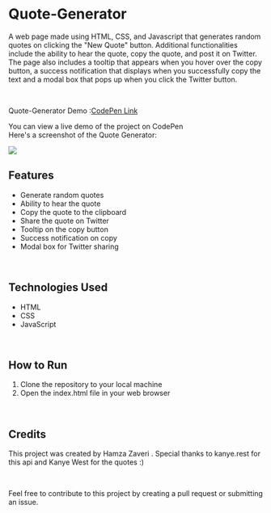 <h1>Quote-Generator</h1>
<p>A web page made using HTML, CSS, and Javascript that generates random quotes on clicking the "New Quote" button. Additional functionalities include the ability to hear the quote, copy the quote, and post it on Twitter. The page also includes a tooltip that appears when you hover over the copy button, a success notification that displays when you successfully copy the text and a modal box that pops up when you click the Twitter button.</p>
<br>
<p>Quote-Generator Demo :<a href="https://codepen.io/hamzazaveri/pen/VwdzPOM">CodePen Link</a><p>
<p>You can view a live demo of the project on CodePen
<br>
Here's a screenshot of the Quote Generator:</p>
<img src="https://user-images.githubusercontent.com/91050243/202851506-82d716e4-a1b1-491d-9833-d087f411e814.jpeg">
<br>
<h2>Features</h2>
<ul>
 <li>Generate random quotes</li>
<li>Ability to hear the quote</li>
<li>Copy the quote to the clipboard</li>
<li>Share the quote on Twitter</li>
<li>Tooltip on the copy button</li>
<li>Success notification on copy</li>
<li>Modal box for Twitter sharing</li>
</ul>
<br>
<h2>Technologies Used</h2>
<ul>
<li>HTML</li>
<li>CSS</li>
<li>JavaScript</li>
 </ul>
 <br>
 
<h2>How to Run</h2>
<ol>
<li>Clone the repository to your local machine</li>
<li>Open the index.html file in your web browser</li>
 </ol>
 <br>
 <h2>Credits</h2>
<p>This project was created by Hamza Zaveri . Special thanks to kanye.rest for this api and Kanye West for the quotes :)<p>
<br>
 <p>Feel free to contribute to this project by creating a pull request or submitting an issue.</p>
